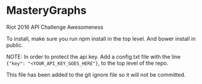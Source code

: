 # MasteryGraphs
Riot 2016 API Challenge Awesomeness 


To install, make sure you run npm install in the top level. And bower install in public.

NOTE: In order to protect the api key. Add a config.txt file with the line 
`{"key": "<YOUR_API_KEY_GOES_HERE"}`, to the top level of the repo.

This file has been added to the git ignore file so it will not be committed.
